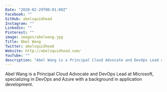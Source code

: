 ```yaml
---
Date: "2020-02-29T00:01:00Z"
Facebook: ""
GitHub: abelsquidhead
Instagram: ""
Linkedin: ""
Pinterest: ""
image: images/abelwang.jpg
Title: Abel Wang
Twitter: abelsquidhead
Website: http://abelsquidhead.com/
YouTube: ""
description: "Abel Wang is a Principal Cloud Advocate and DevOps Lead at Microsoft, specializing in DevOps and Azure with a background in application development."
---
```

Abel Wang is a Principal Cloud Advocate and DevOps Lead at Microsoft, specializing in DevOps and Azure with a background in application development.